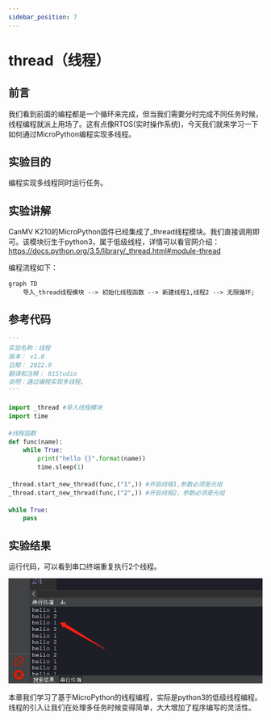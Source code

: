 ```yaml
---
sidebar_position: 7
---
```


# thread（线程）

## 前言
我们看到前面的编程都是一个循环来完成，但当我们需要分时完成不同任务时候，线程编程就派上用场了。这有点像RTOS(实时操作系统)，今天我们就来学习一下如何通过MicroPython编程实现多线程。

## 实验目的
编程实现多线程同时运行任务。

## 实验讲解

CanMV K210的MicroPython固件已经集成了_thread线程模块。我们直接调用即可。该模块衍生于python3，属于低级线程，详情可以看官网介绍：https://docs.python.org/3.5/library/_thread.html#module-thread

编程流程如下：

```mermaid
graph TD
    导入_thread线程模块 --> 初始化线程函数 --> 新建线程1,线程2 --> 无限循环;
```

## 参考代码

```python
'''
实验名称：线程
版本： v1.0
日期： 2022.9
翻译和注释： 01Studio
说明：通过编程实现多线程。
'''

import _thread #导入线程模块
import time

#线程函数
def func(name):
    while True:
        print("hello {}".format(name))
        time.sleep(1)

_thread.start_new_thread(func,("1",)) #开启线程1,参数必须是元组
_thread.start_new_thread(func,("2",)) #开启线程2，参数必须是元组

while True:
    pass
```

## 实验结果

运行代码，可以看到串口终端重复执行2个线程。

![thread1](./img/thread/thread1.png)

本章我们学习了基于MicroPython的线程编程，实际是python3的低级线程编程。线程的引入让我们在处理多任务时候变得简单，大大增加了程序编写的灵活性。